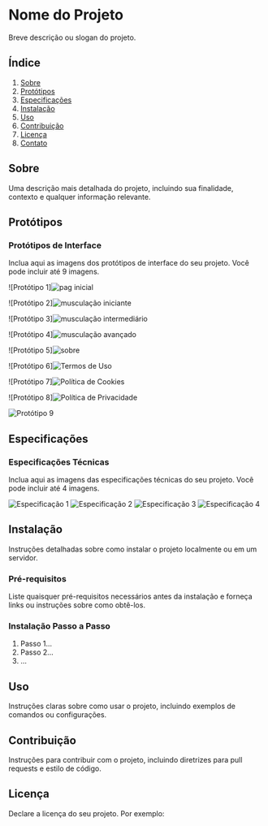 # Nome do Projeto

Breve descrição ou slogan do projeto.

## Índice

1. [Sobre](#sobre)
2. [Protótipos](#protótipos)
3. [Especificações](#especificações)
4. [Instalação](#instalação)
5. [Uso](#uso)
6. [Contribuição](#contribuição)
7. [Licença](#licença)
8. [Contato](#contato)

## Sobre

Uma descrição mais detalhada do projeto, incluindo sua finalidade, contexto e qualquer informação relevante.

## Protótipos

### Protótipos de Interface

Inclua aqui as imagens dos protótipos de interface do seu projeto. Você pode incluir até 9 imagens.

![Protótipo 1]![pag inicial](https://github.com/paulonunes07x/figma/assets/167910043/2f69ca4d-2760-432b-b766-6176b5c72fe3)

![Protótipo 2]![musculação iniciante](https://github.com/paulonunes07x/figma/assets/167910043/d581fd0f-55e6-4c95-b20c-d7ad52572835)

![Protótipo 3]![musculação intermediário](https://github.com/paulonunes07x/figma/assets/167910043/09e2a55d-1c10-46bf-8273-f50c09548b19)

![Protótipo 4]![musculação avançado](https://github.com/paulonunes07x/figma/assets/167910043/2235e23a-ab3f-4cd6-8496-b64f097ed34b)

![Protótipo 5]![sobre](https://github.com/paulonunes07x/figma/assets/167910043/3cd63439-3290-4dcc-b659-6d0d5e9ac07a)

![Protótipo 6]![Termos de Uso](https://github.com/paulonunes07x/figma/assets/167910043/6ca7d6b1-8d43-400a-bb36-cb198465c646)

![Protótipo 7]![Política de Cookies](https://github.com/paulonunes07x/figma/assets/167910043/dc212e5b-f45e-4a0e-8b1b-ea3888b87622)

![Protótipo 8]![Política de Privacidade](https://github.com/paulonunes07x/figma/assets/167910043/3f65916b-f652-4b76-ae53-83681a35af8b)

![Protótipo 9](images/prototipo9.png)

## Especificações

### Especificações Técnicas

Inclua aqui as imagens das especificações técnicas do seu projeto. Você pode incluir até 4 imagens.

![Especificação 1](images/especificacao1.png)
![Especificação 2](images/especificacao2.png)
![Especificação 3](images/especificacao3.png)
![Especificação 4](images/especificacao4.png)

## Instalação

Instruções detalhadas sobre como instalar o projeto localmente ou em um servidor.

### Pré-requisitos

Liste quaisquer pré-requisitos necessários antes da instalação e forneça links ou instruções sobre como obtê-los.

### Instalação Passo a Passo

1. Passo 1...
2. Passo 2...
3. ...

## Uso

Instruções claras sobre como usar o projeto, incluindo exemplos de comandos ou configurações.

## Contribuição

Instruções para contribuir com o projeto, incluindo diretrizes para pull requests e estilo de código.

## Licença

Declare a licença do seu projeto. Por exemplo:


